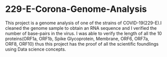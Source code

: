 # 229-E-Corona-Genome-Analysis
This project is a genome analysis of one of the strains of COVID-19(229-E).I cleaned the genome sample to obtain an RNA sequence and I verified the number of base-pairs in the virus. I was able to verify the length of all the 10 proteins(ORF1a, ORF1b, Spike Glycoprotein, Membrane, ORF6, ORF7a, ORF8, ORF10) thus this project has the proof of all the scientific foundlings using Data science concepts.
